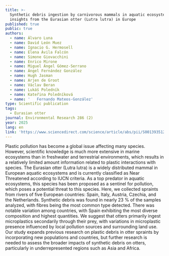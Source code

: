 ```yaml
---
title: >-
  Synthetic debris ingestion by carnivorous mammals in aquatic ecosystems:
  insights from the Eurasian otter (Lutra lutra) in Europe
published: true
public: true
authors:
  - name: Álvaro Luna
  - name: David León Muez
  - name: Ignacio G. Hermosell
  - name: Elena Ávila Falcón
  - name: Simone Giovacchini
  - name: Enrico Mirone
  - name: Miguel Ángel Gómez-Serrano
  - name: Ángel Fernández González
  - name: Hugh Jasman
  - name: Arjen de Groot
  - name: Václav Beran
  - name: Lukáš Poledník
  - name: Kateřina Poledníková
  - name: '   Fernando Mateos-González'
type: Scientific publication
tags:
  - Eurasian otter
journal: Environmental Research 286 (2)
year: 2025
lang: en
link: 'https://www.sciencedirect.com/science/article/abs/pii/S0013935125020705'
---
```

Plastic pollution has become a global issue affecting many species. However, scientific knowledge is much more extensive in marine ecosystems than in freshwater and terrestrial environments, which results in a relatively limited amount information related to plastic interactions with species. The Eurasian otter (Lutra lutra) is a widely distributed mammal in European aquatic ecosystems and is currently classified as Near Threatened according to IUCN criteria. As a top predator in aquatic ecosystems, this species has been proposed as a sentinel for pollution, which poses a potential threat to this species. Here, we collected spraints from rivers of five European countries: Spain, Italy, Austria, Czechia, and the Netherlands. Synthetic debris was found in nearly 23 % of the samples analyzed, with fibres being the most common type detected. There was notable variation among countries, with Spain exhibiting the most diverse composition and highest quantities. We suggest that otters primarily ingest microplastics secondarily through their prey, with variations in microplastic presence influenced by local pollution sources and surrounding land use. Our study expands previous research on plastic debris in otter spraints by incorporating new populations and countries, but further research is needed to assess the broader impacts of synthetic debris on otters, particularly in underrepresented regions such as Asia and Africa.
